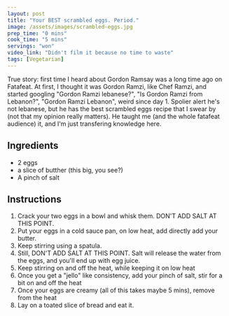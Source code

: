 ```yaml
---
layout: post
title: "Your BEST scrambled eggs. Period."
image: /assets/images/scrambled-eggs.jpg
prep_time: "0 mins"
cook_time: "5 mins"
servings: "won"
video_link: "Didn't film it because no time to waste"
tags: [Vegetarian] 
---
```


True story: first time I heard about Gordon Ramsay was a long time ago on Fatafeat. At first, I thought it was Gordon Ramzi, like Chef Ramzi, and started googling "Gordon Ramzi lebanese?", "Is Gordon Ramzi from Lebanon?", "Gordon Ramzi Lebanon", weird since day 1. Spolier alert he's not lebanese, but he has the best scrambled eggs recipe that I swear by (not that my opinion really matters). He taught me (and the whole fatafeat audience) it, and I'm just transfering knowledge here. 

## Ingredients

* 2 eggs
* a slice of butther (this big, you see?)
* A pinch of salt


## Instructions

1. Crack your two eggs in a bowl and whisk them. DON'T ADD SALT AT THIS POINT. 
2. Put your eggs in a cold sauce pan, on low heat, add directly add your butter. 
3. Keep stirring using a spatula. 
4. Still, DON'T ADD SALT AT THIS POINT. Salt will release the water from the eggs, and you'll end up with egg juice. 
5. Keep stirring on and off the heat, while keeping it on low heat
6. Once you get a "jello" like consistency, add your pinch of salt, stir for a bit on and off the heat
7. Once your eggs are creamy (all of this takes maybe 5 mins), remove from the heat
8. Lay on a toated slice of bread and eat it.
